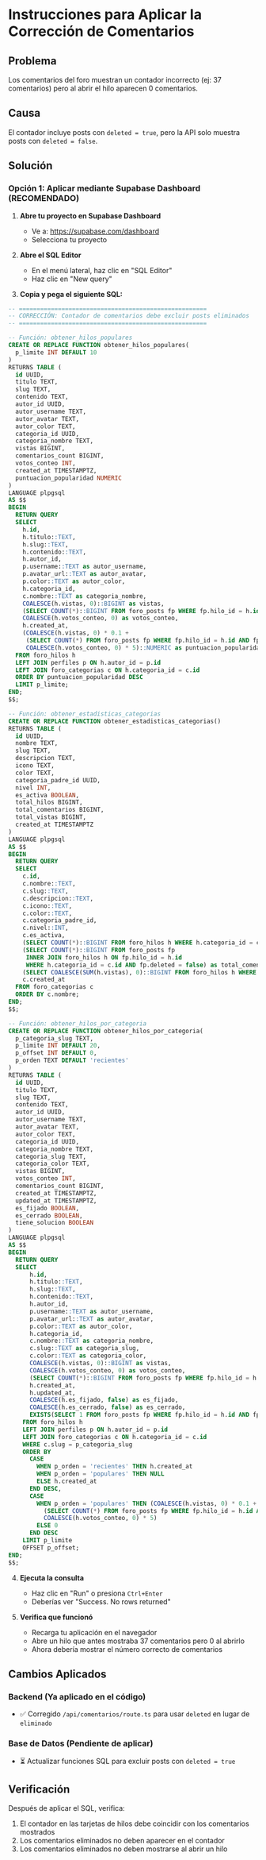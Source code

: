 # Instrucciones para Aplicar la Corrección de Comentarios

## Problema
Los comentarios del foro muestran un contador incorrecto (ej: 37 comentarios) pero al abrir el hilo aparecen 0 comentarios.

## Causa
El contador incluye posts con `deleted = true`, pero la API solo muestra posts con `deleted = false`.

## Solución

### Opción 1: Aplicar mediante Supabase Dashboard (RECOMENDADO)

1. **Abre tu proyecto en Supabase Dashboard**
   - Ve a: https://supabase.com/dashboard
   - Selecciona tu proyecto

2. **Abre el SQL Editor**
   - En el menú lateral, haz clic en "SQL Editor"
   - Haz clic en "New query"

3. **Copia y pega el siguiente SQL:**

```sql
-- =====================================================
-- CORRECCIÓN: Contador de comentarios debe excluir posts eliminados
-- =====================================================

-- Función: obtener_hilos_populares
CREATE OR REPLACE FUNCTION obtener_hilos_populares(
  p_limite INT DEFAULT 10
)
RETURNS TABLE (
  id UUID,
  titulo TEXT,
  slug TEXT,
  contenido TEXT,
  autor_id UUID,
  autor_username TEXT,
  autor_avatar TEXT,
  autor_color TEXT,
  categoria_id UUID,
  categoria_nombre TEXT,
  vistas BIGINT,
  comentarios_count BIGINT,
  votos_conteo INT,
  created_at TIMESTAMPTZ,
  puntuacion_popularidad NUMERIC
)
LANGUAGE plpgsql
AS $$
BEGIN
  RETURN QUERY
  SELECT 
    h.id,
    h.titulo::TEXT,
    h.slug::TEXT,
    h.contenido::TEXT,
    h.autor_id,
    p.username::TEXT as autor_username,
    p.avatar_url::TEXT as autor_avatar,
    p.color::TEXT as autor_color,
    h.categoria_id,
    c.nombre::TEXT as categoria_nombre,
    COALESCE(h.vistas, 0)::BIGINT as vistas,
    (SELECT COUNT(*)::BIGINT FROM foro_posts fp WHERE fp.hilo_id = h.id AND fp.deleted = false) as comentarios_count,
    COALESCE(h.votos_conteo, 0) as votos_conteo,
    h.created_at,
    (COALESCE(h.vistas, 0) * 0.1 + 
     (SELECT COUNT(*) FROM foro_posts fp WHERE fp.hilo_id = h.id AND fp.deleted = false) * 2 + 
     COALESCE(h.votos_conteo, 0) * 5)::NUMERIC as puntuacion_popularidad
  FROM foro_hilos h
  LEFT JOIN perfiles p ON h.autor_id = p.id
  LEFT JOIN foro_categorias c ON h.categoria_id = c.id
  ORDER BY puntuacion_popularidad DESC
  LIMIT p_limite;
END;
$$;

-- Función: obtener_estadisticas_categorias
CREATE OR REPLACE FUNCTION obtener_estadisticas_categorias()
RETURNS TABLE (
  id UUID,
  nombre TEXT,
  slug TEXT,
  descripcion TEXT,
  icono TEXT,
  color TEXT,
  categoria_padre_id UUID,
  nivel INT,
  es_activa BOOLEAN,
  total_hilos BIGINT,
  total_comentarios BIGINT,
  total_vistas BIGINT,
  created_at TIMESTAMPTZ
)
LANGUAGE plpgsql
AS $$
BEGIN
  RETURN QUERY
  SELECT 
    c.id,
    c.nombre::TEXT,
    c.slug::TEXT,
    c.descripcion::TEXT,
    c.icono::TEXT,
    c.color::TEXT,
    c.categoria_padre_id,
    c.nivel::INT,
    c.es_activa,
    (SELECT COUNT(*)::BIGINT FROM foro_hilos h WHERE h.categoria_id = c.id) as total_hilos,
    (SELECT COUNT(*)::BIGINT FROM foro_posts fp 
     INNER JOIN foro_hilos h ON fp.hilo_id = h.id 
     WHERE h.categoria_id = c.id AND fp.deleted = false) as total_comentarios,
    (SELECT COALESCE(SUM(h.vistas), 0)::BIGINT FROM foro_hilos h WHERE h.categoria_id = c.id) as total_vistas,
    c.created_at
  FROM foro_categorias c
  ORDER BY c.nombre;
END;
$$;

-- Función: obtener_hilos_por_categoria
CREATE OR REPLACE FUNCTION obtener_hilos_por_categoria(
  p_categoria_slug TEXT,
  p_limite INT DEFAULT 20,
  p_offset INT DEFAULT 0,
  p_orden TEXT DEFAULT 'recientes'
)
RETURNS TABLE (
  id UUID,
  titulo TEXT,
  slug TEXT,
  contenido TEXT,
  autor_id UUID,
  autor_username TEXT,
  autor_avatar TEXT,
  autor_color TEXT,
  categoria_id UUID,
  categoria_nombre TEXT,
  categoria_slug TEXT,
  categoria_color TEXT,
  vistas BIGINT,
  votos_conteo INT,
  comentarios_count BIGINT,
  created_at TIMESTAMPTZ,
  updated_at TIMESTAMPTZ,
  es_fijado BOOLEAN,
  es_cerrado BOOLEAN,
  tiene_solucion BOOLEAN
)
LANGUAGE plpgsql
AS $$
BEGIN
  RETURN QUERY
  SELECT 
      h.id,
      h.titulo::TEXT,
      h.slug::TEXT,
      h.contenido::TEXT,
      h.autor_id,
      p.username::TEXT as autor_username,
      p.avatar_url::TEXT as autor_avatar,
      p.color::TEXT as autor_color,
      h.categoria_id,
      c.nombre::TEXT as categoria_nombre,
      c.slug::TEXT as categoria_slug,
      c.color::TEXT as categoria_color,
      COALESCE(h.vistas, 0)::BIGINT as vistas,
      COALESCE(h.votos_conteo, 0) as votos_conteo,
      (SELECT COUNT(*)::BIGINT FROM foro_posts fp WHERE fp.hilo_id = h.id AND fp.deleted = false) as comentarios_count,
      h.created_at,
      h.updated_at,
      COALESCE(h.es_fijado, false) as es_fijado,
      COALESCE(h.es_cerrado, false) as es_cerrado,
      EXISTS(SELECT 1 FROM foro_posts fp WHERE fp.hilo_id = h.id AND fp.es_solucion = true AND fp.deleted = false) as tiene_solucion
    FROM foro_hilos h
    LEFT JOIN perfiles p ON h.autor_id = p.id
    LEFT JOIN foro_categorias c ON h.categoria_id = c.id
    WHERE c.slug = p_categoria_slug
    ORDER BY 
      CASE 
        WHEN p_orden = 'recientes' THEN h.created_at
        WHEN p_orden = 'populares' THEN NULL
        ELSE h.created_at
      END DESC,
      CASE 
        WHEN p_orden = 'populares' THEN (COALESCE(h.vistas, 0) * 0.1 + 
          (SELECT COUNT(*) FROM foro_posts fp WHERE fp.hilo_id = h.id AND fp.deleted = false) * 2 + 
          COALESCE(h.votos_conteo, 0) * 5)
        ELSE 0
      END DESC
    LIMIT p_limite
    OFFSET p_offset;
END;
$$;
```

4. **Ejecuta la consulta**
   - Haz clic en "Run" o presiona `Ctrl+Enter`
   - Deberías ver "Success. No rows returned"

5. **Verifica que funcionó**
   - Recarga tu aplicación en el navegador
   - Abre un hilo que antes mostraba 37 comentarios pero 0 al abrirlo
   - Ahora debería mostrar el número correcto de comentarios

## Cambios Aplicados

### Backend (Ya aplicado en el código)
- ✅ Corregido `/api/comentarios/route.ts` para usar `deleted` en lugar de `eliminado`

### Base de Datos (Pendiente de aplicar)
- ⏳ Actualizar funciones SQL para excluir posts con `deleted = true`

## Verificación

Después de aplicar el SQL, verifica:
1. El contador en las tarjetas de hilos debe coincidir con los comentarios mostrados
2. Los comentarios eliminados no deben aparecer en el contador
3. Los comentarios eliminados no deben mostrarse al abrir un hilo
